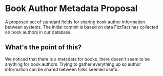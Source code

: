 Book Author Metadata Proposal
=============================

A proposed set of standard fields for sharing book author information between systems. The initial commit is based on data FictFact has collected on book authors in our database.

What's the point of this?
-------------------------
We noticed that there is a metadata for books, there doesn't seem to be anything for book authors. Trying to gather everything up so author information can be shared between folks seemed useful.
